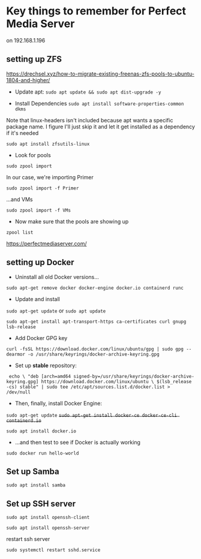 # Key things to remember for Perfect Media Server 
on
192.168.1.196

## setting up ZFS

https://drechsel.xyz/how-to-migrate-existing-freenas-zfs-pools-to-ubuntu-1804-and-higher/


- Update apt:
`sudo apt update && sudo apt dist-upgrade -y`

- Install Dependencies
`sudo apt install software-properties-common dkms`

Note that linux-headers isn't included because apt wants a specific package name. I figure I'll just skip it and let it get installed as a dependency if it's needed


`sudo apt install zfsutils-linux`


- Look for pools

`sudo zpool import`

In our case, we're importing Primer

`sudo zpool import -f Primer`

...and VMs

`sudo zpool import -f VMs`


- Now make sure that the pools are showing up

`zpool list`



https://perfectmediaserver.com/



## setting up Docker


- Uninstall all old Docker versions...

`sudo apt-get remove docker docker-engine docker.io containerd runc`


- Update and install

`sudo apt-get update` or `sudo apt update`

`sudo apt-get install apt-transport-https ca-certificates curl gnupg lsb-release`


- Add Docker GPG key

`curl -fsSL https://download.docker.com/linux/ubuntu/gpg | sudo gpg --dearmor -o /usr/share/keyrings/docker-archive-keyring.gpg`


- Set up **stable** repository:

` echo \
  "deb [arch=amd64 signed-by=/usr/share/keyrings/docker-archive-keyring.gpg] https://download.docker.com/linux/ubuntu \
  $(lsb_release -cs) stable" | sudo tee /etc/apt/sources.list.d/docker.list > /dev/null`



- Then, finally, install Docker Engine:

`sudo apt-get update`
~~`sudo apt-get install docker-ce docker-ce-cli containerd.io`~~

`sudo apt install docker.io`

- ...and then test to see if Docker is actually working

`sudo docker run hello-world`


## Set up Samba

`sudo apt install samba`



## Set up SSH server

`sudo apt install openssh-client`

`sudo apt install openssh-server`

restart ssh server

`sudo systemctl restart sshd.service`


